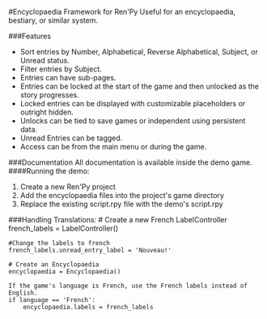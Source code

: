 #Encyclopaedia Framework for Ren'Py
Useful for an encyclopaedia, bestiary, or similar system. 

###Features
- Sort entries by Number, Alphabetical, Reverse Alphabetical, Subject, or Unread status.
- Filter entries by Subject.
- Entries can have sub-pages.
- Entries can be locked at the start of the game and then unlocked as the story progresses.
- Locked entries can be displayed with customizable placeholders or outright hidden.
- Unlocks can be tied to save games or independent using persistent data.
- Unread Entries can be tagged.
- Access can be from the main menu or during the game.

###Documentation
All documentation is available inside the demo game.
####Running the demo:
1. Create a new Ren'Py project
2. Add the encyclopaedia files into the project's game directory 
3. Replace the existing script.rpy file with the demo's script.rpy

###Handling Translations:
    # Create a new French LabelController
    french_labels = LabelController()
    
    #Change the labels to french
    french_labels.unread_entry_label = 'Nouveau!'
    
    # Create an Encyclopaedia
    encyclopaedia = Encyclopaedia()
    
    If the game's language is French, use the French labels instead of English.
    if language == 'French':
        encyclopaedia.labels = french_labels